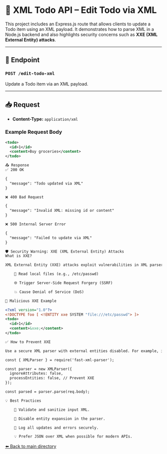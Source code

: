 # 📝 XML Todo API – Edit Todo via XML

This project includes an Express.js route that allows clients to update a Todo item using an XML payload. It demonstrates how to parse XML in a Node.js backend and also highlights security concerns such as **XXE (XML External Entity) attacks**.

---

## 📌 Endpoint

### `POST /edit-todo-xml`

Update a Todo item via an XML payload.

---

## 📥 Request

- **Content-Type:** `application/xml`

### Example Request Body

```xml
<todo>
  <id>1</id>
  <content>Buy groceries</content>
</todo>

📤 Response
✅ 200 OK

{
  "message": "Todo updated via XML"
}

❌ 400 Bad Request

{
  "message": "Invalid XML: missing id or content"
}

❌ 500 Internal Server Error

{
  "message": "Failed to update via XML"
}

🛡️ Security Warning: XXE (XML External Entity) Attacks
What is XXE?

XML External Entity (XXE) attacks exploit vulnerabilities in XML parsers that allow external entities to be defined and loaded. If your server processes XML insecurely, attackers may:

    📂 Read local files (e.g., /etc/passwd)

    🌐 Trigger Server-Side Request Forgery (SSRF)

    💥 Cause Denial of Service (DoS)

🧨 Malicious XXE Example

<?xml version="1.0"?>
<!DOCTYPE foo [ <!ENTITY xxe SYSTEM "file:///etc/passwd"> ]>
<todo>
  <id>1</id>
  <content>&xxe;</content>
</todo>

✅ How to Prevent XXE

Use a secure XML parser with external entities disabled. For example, if using fast-xml-parser:

const { XMLParser } = require('fast-xml-parser');

const parser = new XMLParser({
  ignoreAttributes: false,
  processEntities: false, // Prevent XXE
});

const parsed = parser.parse(req.body);

💡 Best Practices

    🧪 Validate and sanitize input XML.

    🔐 Disable entity expansion in the parser.

    📜 Log all updates and errors securely.

    💡 Prefer JSON over XML when possible for modern APIs.
```
[⬅️ Back to main directory](./README.md)
